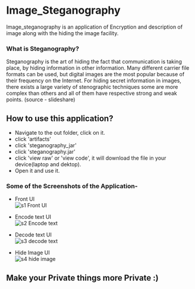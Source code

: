 # Image_Steganography
Image_steganography is an application of Encryption and description of image along with the hiding the image facility.

### What is Steganography?
Steganography is the art of hiding the fact that communication is taking place, by hiding information in other information. Many different carrier file formats can be used, but digital images are the most popular because of their frequency on the Internet. For hiding secret information in images, there exists a large variety of stenographic techniques some are more complex than others and all of them have respective strong and weak points.    (source - slideshare)

## How to use this application?
- Navigate to the out folder, click on it.
- click 'artifacts'
- click 'steganography_jar'
- click 'steganography.jar'
- click 'view raw' or 'view code', it will download the file in your device(laptop and dektop).
- Open it and use it.

### Some of the Screenshots of the Application-

- Front UI    
![s1 Front UI](https://user-images.githubusercontent.com/70359874/127698268-4a353683-ea87-4758-b817-4cc73c59e3e3.jpg)

- Encode text UI    
![s2 Encode text](https://user-images.githubusercontent.com/70359874/127698267-d9bb69dc-e7ab-4d7a-8027-a311f8caeb2d.jpg)

- Decode text UI    
![s3 decode text](https://user-images.githubusercontent.com/70359874/127698262-4e0cac43-eb52-462c-82fc-bcf08a87537f.jpg)

- Hide Image UI    
![s4 hide image](https://user-images.githubusercontent.com/70359874/127698270-5c5cd1c8-b2a9-4a15-9d09-97cd599a13a9.jpg)


##   Make your Private things more Private :) 
